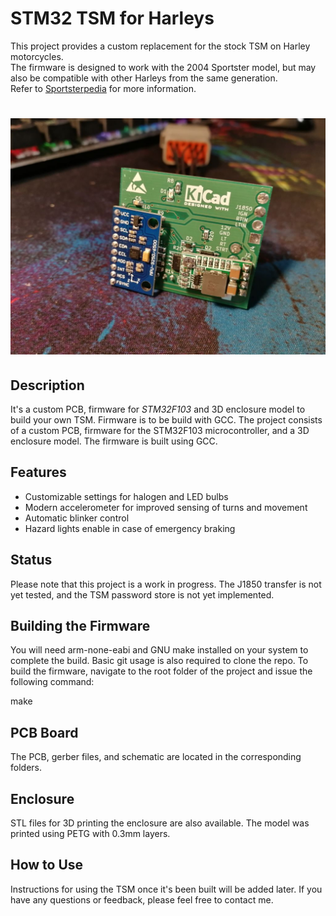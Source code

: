 # STM32 TSM for Harleys

This project provides a custom replacement for the stock TSM on Harley motorcycles.  
The firmware is designed to work with the 2004 Sportster model, but may also be compatible with other Harleys from the same generation.  
Refer to  [Sportsterpedia](http://sportsterpedia.com/doku.php) for more information.  

![PCB](tsm.jpg)
=======


## Description

It's a custom PCB, firmware for *STM32F103* and 3D enclosure model to build your own TSM. Firmware is to be build with GCC.
The project consists of a custom PCB, firmware for the STM32F103 microcontroller, and a 3D enclosure model. The firmware is built using GCC.

## Features

* Customizable settings for halogen and LED bulbs
* Modern accelerometer for improved sensing of turns and movement
* Automatic blinker control
* Hazard lights enable in case of emergency braking

## Status

Please note that this project is a work in progress. The J1850 transfer is not yet tested, and the TSM password store is not yet implemented.

## Building the Firmware

You will need arm-none-eabi and GNU make installed on your system to complete the build. Basic git usage is also required to clone the repo.
To build the firmware, navigate to the root folder of the project and issue the following command:

make


## PCB Board

The PCB, gerber files, and schematic are located in the corresponding folders.


## Enclosure

STL files for 3D printing the enclosure are also available. The model was printed using PETG with 0.3mm layers.


## How to Use

Instructions for using the TSM once it's been built will be added later.
If you have any questions or feedback, please feel free to contact me.

